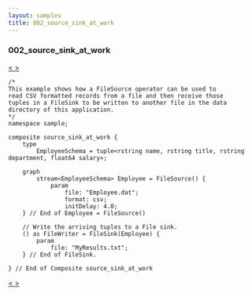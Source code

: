 ```yaml
---
layout: samples
title: 002_source_sink_at_work
---
```


### 002_source_sink_at_work

<div class="sampleNav"><a class="button" href="/sx43/samples/spl-for-beginner/001_hello_world_in_spl_HelloWorld_spl/"> < </a><a class="button" href="/sx43/samples/spl-for-beginner/003_sink_at_work_sample_sink_at_work_spl/"> > </a>
</div>

~~~~~~
/*
This example shows how a FileSource operator can be used to
read CSV formatted records from a file and then receive those 
tuples in a FileSink to be written to another file in the data 
directory of this application.
*/
namespace sample;

composite source_sink_at_work {
	type 
		EmployeeSchema = tuple<rstring name, rstring title, rstring department, float64 salary>;

	graph
		stream<EmployeeSchema> Employee = FileSource() {
			param
				file: "Employee.dat";
				format: csv;
				initDelay: 4.0;
	} // End of Employee = FileSource()

	// Write the arriving tuples to a File sink.
	() as FileWriter = FileSink(Employee) {
		param
			file: "MyResults.txt";
	} // End of FileSink.

} // End of Composite source_sink_at_work

~~~~~~

<div class="sampleNav"><a class="button" href="/sx43/samples/spl-for-beginner/001_hello_world_in_spl_HelloWorld_spl/"> < </a><a class="button" href="/sx43/samples/spl-for-beginner/003_sink_at_work_sample_sink_at_work_spl/"> > </a>
</div>

